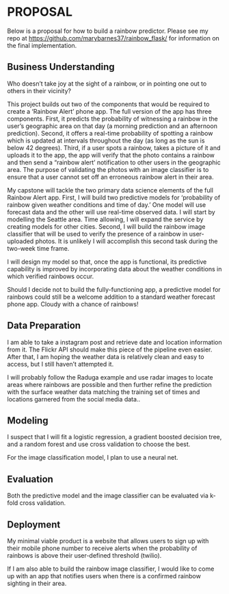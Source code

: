 # PROPOSAL

Below is a proposal for how to build a rainbow predictor. Please see my repo at https://github.com/marybarnes37/rainbow_flask/ for information on the final implementation. 

## Business Understanding

Who doesn’t take joy at the sight of a rainbow, or in pointing one out to others in their vicinity?

This project builds out two of the components that would be required to create a ‘Rainbow Alert’ phone app. The full version of the app has three components. First, it predicts the probability of witnessing a rainbow in the user’s geographic area on that day (a morning prediction and an afternoon prediction). Second, it offers a real-time probability of spotting a rainbow which is updated at intervals throughout the day (as long as the sun is below 42 degrees). Third, if a user spots a rainbow, takes a picture of it and uploads it to the app, the app will verify that the photo contains a rainbow and then send a “rainbow alert’ notification to other users in the geographic area. The purpose of validating the photos with an image classifier is to ensure that a user cannot set off an erroneous rainbow alert in their area. 

My capstone will tackle the two primary data science elements of the full Rainbow Alert app. First, I will build two predictive models for ‘probability of rainbow given weather conditions and time of day.’ One model will use forecast data and the other will use real-time observed data. I will start by modelling the Seattle area. Time allowing, I will expand the service by creating models for other cities.  Second, I will build the rainbow image classifier that will be used to verify the presence of a rainbow in user-uploaded photos. It is unlikely I will accomplish this second task during the two-week time frame.

I will design my model so that, once the app is functional, its predictive capability is improved by incorporating data about the weather conditions in which verified rainbows occur. 

Should I decide not to build the fully-functioning app, a predictive model for rainbows could still be a welcome addition to a standard weather forecast phone app. Cloudy with a chance of rainbows!



## Data Preparation

I am able to take a instagram post and retrieve date and location information from it. The Flickr API should make this piece of the pipeline even easier. After that, I am hoping the weather data is relatively clean and easy to access, but I still haven’t attempted it. 

I will probably follow the Raduga example and use radar images to locate areas where rainbows are possible and then further refine the prediction with the surface weather data matching the training set of times and locations garnered from the social media data..


## Modeling

I suspect that I will fit a logistic regression, a gradient boosted decision tree, and a random forest and use cross validation to choose the best. 

For the image classification model, I plan to use a neural net. 


## Evaluation

Both the predictive model and the image classifier can be evaluated via k-fold cross validation. 


## Deployment

My minimal viable product is a website that allows users to sign up with their mobile phone number to receive alerts when the probability of rainbows is above their user-defined threshold (twilio).

If I am also able to build the rainbow image classifier, I would like to come up with an app that notifies users when there is a confirmed rainbow sighting in their area. 
